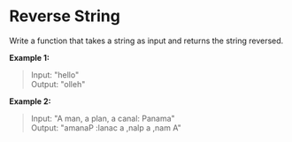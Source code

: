 # Reverse String

Write a function that takes a string as input and returns the string reversed.

**Example 1:**
>Input: "hello"  
Output: "olleh"

**Example 2:**
>Input: "A man, a plan, a canal: Panama"  
Output: "amanaP :lanac a ,nalp a ,nam A"